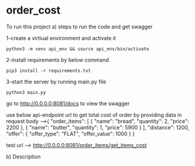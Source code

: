 # order_cost
To run this project
a) steps to run the code and get swagger

1-create a virtiual environment and activate it

    python3 -m venv api_env && source api_env/bin/activate
    
2-install requirements by below command

    pip3 install -r requirements.txt

3-start the server by running main.py file

    python3 main.py

go to http://0.0.0.0:8081/docs  to view the swagger 

use below api-endpoint url to get total cost of order by providing data in request body -->{ "order_items": [ { "name": "bread", "quantity": 2, "price": 2200 }, { "name": "butter", "quantity": 1, "price": 5900 } ], "distance": 1200, "offer": { "offer_type": "FLAT", "offer_value": 1000 } }

 test url --> http://0.0.0.0:8081/order_items/get_items_cost

b) Description


